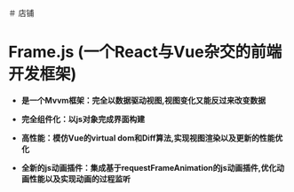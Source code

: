 ＃ 店铺
#     __Frame.js (一个React与Vue杂交的前端开发框架)__  
+ __是一个Mvvm框架：完全以数据驱动视图,视图变化又能反过来改变数据__

+ __完全组件化：以js对象完成界面构建__  

+ __高性能：模仿Vue的virtual dom和Diff算法,实现视图渲染以及更新的性能优化__  

+ __全新的js动画插件：集成基于requestFrameAnimation的js动画插件,优化动画性能以及实现动画的过程监听__  
